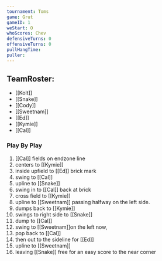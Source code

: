 ```yaml
---
tournament: Toms
game: Grut
gameID: 1
weStart: O
whoScores: Chev
defensiveTurns: 0
offensiveTurns: 0
pullHangTime: 
puller:
---
```



## TeamRoster:
- [[Kolt]]
- [[Snake]]
- [[Cody]]
- [[Sweetnam]]
- [[Ed]]
- [[Kymie]]
- [[Cal]]
### Play By Play
1. [[Cal]] fields on endzone line
2. centers to [[Kymie]]
3. inside upfield to [[Ed]] brick mark
4. swing to [[Cal]]
5. upline to [[Snake]]
6. swing in to [[Cal]] back at brick
7. cross field to [[Kymie]]
8. upline to [[Sweetnam]] passing halfway on the left side.
9. dumps back to [[Kymie]]
10. swings to right side to [[Snake]]
11. dump to [[Cal]]
12. swing to [[Sweetnam]]on the left now,
13. pop back to [[Cal]]
14. then out to the sideline for [[Ed]]
15. upline to [[Sweetnam]]
16. leaving [[Snake]] free for an easy score to the near corner